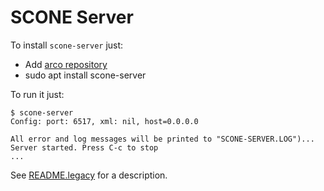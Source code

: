 # SCONE Server #

To install `scone-server` just:
  
* Add [arco repository](https://uclm-arco.github.io/debian/)
* sudo apt install scone-server

To run it just:

    $ scone-server
    Config: port: 6517, xml: nil, host=0.0.0.0

    All error and log messages will be printed to "SCONE-SERVER.LOG")...
    Server started. Press C-c to stop
    ...


See [README.legacy](https://github.com/UCLM-ARCO/scone-server/blob/master/README.legacy) for a description.
